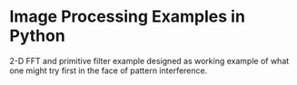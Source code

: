 # Image Processing Examples in Python

2-D FFT and primitive filter example designed as working example of what one might try first in the face of pattern interference.
